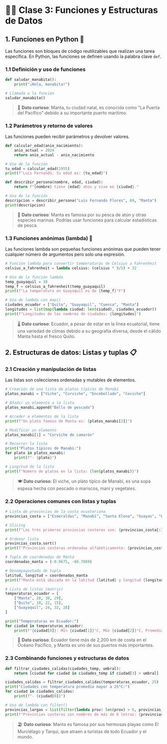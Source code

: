 # 🧑‍🏫 Clase 3: Funciones y Estructuras de Datos

## 1. Funciones en Python 🔧

Las funciones son bloques de código reutilizables que realizan una tarea específica. En Python, las funciones se definen usando la palabra clave `def`.

### 1.1 Definición y uso de funciones

```python
def saludar_manabita():
    print("¡Hola, manabita!")

# Llamada a la función
saludar_manabita()
```

> 🌴 **Dato curioso**: Manta, tu ciudad natal, es conocida como "La Puerta del Pacífico" debido a su importante puerto marítimo.

### 1.2 Parámetros y retorno de valores

Las funciones pueden recibir parámetros y devolver valores.

```python
def calcular_edad(anio_nacimiento):
    anio_actual = 2024
    return anio_actual - anio_nacimiento

# Uso de la función
tu_edad = calcular_edad(1955)
print(f"Luis Fernando, tu edad es: {tu_edad}")

def describir_persona(nombre, edad, ciudad):
    return f"{nombre} tiene {edad} años y vive en {ciudad}."

# Uso de la función
descripcion = describir_persona("Luis Fernando Flores", 69, "Manta")
print(descripcion)
```

> 🦈 **Dato curioso**: Manta es famosa por su pesca de atún y otras especies marinas. Podrías usar funciones para calcular estadísticas de pesca.

### 1.3 Funciones anónimas (lambda) 📎

Las funciones lambda son pequeñas funciones anónimas que pueden tener cualquier número de argumentos pero solo una expresión.

```python
# Función lambda para convertir temperaturas de Celsius a Fahrenheit
celsius_a_fahrenheit = lambda celsius: (celsius * 9/5) + 32

# Uso de la función lambda
temp_guayaquil = 30
temp_f = celsius_a_fahrenheit(temp_guayaquil)
print(f"La temperatura en Guayaquil es de {temp_f}°F")

# Uso de lambda con map()
ciudades_ecuador = ["Quito", "Guayaquil", "Cuenca", "Manta"]
longitudes = list(map(lambda ciudad: len(ciudad), ciudades_ecuador))
print(f"Longitudes de los nombres de ciudades: {longitudes}")
```

> 🌡️ **Dato curioso**: Ecuador, a pesar de estar en la línea ecuatorial, tiene una variedad de climas debido a su geografía diversa, desde el cálido Manta hasta el fresco Quito.

## 2. Estructuras de datos: Listas y tuplas 📋

### 2.1 Creación y manipulación de listas

Las listas son colecciones ordenadas y mutables de elementos.

```python
# Creación de una lista de platos típicos de Manabí
platos_manabi = ["Viche", "Corviche", "Encebollado", "Ceviche"]

# Añadir un elemento a la lista
platos_manabi.append("Bollo de pescado")

# Acceder a elementos de la lista
print(f"Un plato famoso de Manta es: {platos_manabi[2]}")

# Modificar un elemento
platos_manabi[1] = "Corviche de camarón"

# Recorrer la lista
print("Platos típicos de Manabí:")
for plato in platos_manabi:
    print(f"- {plato}")

# Longitud de la lista
print(f"Número de platos en la lista: {len(platos_manabi)}")
```

> 🍽️ **Dato curioso**: El viche, un plato típico de Manabí, es una sopa espesa hecha con pescado o mariscos, maní y vegetales.

### 2.2 Operaciones comunes con listas y tuplas

```python
# Lista de provincias de la costa ecuatoriana
provincias_costa = ["Esmeraldas", "Manabí", "Santa Elena", "Guayas", "Los Ríos", "El Oro"]

# Slicing
print(f"Las tres primeras provincias costeras son: {provincias_costa[:3]}")

# Ordenar lista
provincias_costa.sort()
print(f"Provincias costeras ordenadas alfabéticamente: {provincias_costa}")

# Tupla de coordenadas de Manta
coordenadas_manta = (-0.9675, -80.7089)

# Desempaquetado de tupla
latitud, longitud = coordenadas_manta
print(f"Manta está ubicada en la latitud {latitud} y longitud {longitud}")

# Lista de listas (matriz)
temperaturas_ecuador = [
    ["Manta", 28, 30, 29],
    ["Quito", 10, 22, 15],
    ["Guayaquil", 24, 32, 28]
]

print("Temperaturas en Ecuador:")
for ciudad in temperaturas_ecuador:
    print(f"{ciudad[0]}: Mín {ciudad[1]}°C, Máx {ciudad[2]}°C, Promedio {ciudad[3]}°C")
```

> 🌊 **Dato curioso**: Ecuador tiene más de 2,200 km de costa en el Océano Pacífico, y Manta es uno de sus puertos más importantes.

### 2.3 Combinando funciones y estructuras de datos

```python
def filtrar_ciudades_calidas(ciudades_temp, umbral):
    return [ciudad for ciudad in ciudades_temp if ciudad[3] > umbral]

ciudades_calidas = filtrar_ciudades_calidas(temperaturas_ecuador, 25)
print("Ciudades con temperatura promedio mayor a 25°C:")
for ciudad in ciudades_calidas:
    print(f"- {ciudad[0]}")

# Uso de lambda con filter()
provincias_largas = list(filter(lambda prov: len(prov) > 6, provincias_costa))
print(f"Provincias costeras con nombres de más de 6 letras: {provincias_largas}")
```

> 🏖️ **Dato curioso**: Manta es famosa por sus hermosas playas como El Murciélago y Tarqui, que atraen a turistas de todo Ecuador y el mundo.
